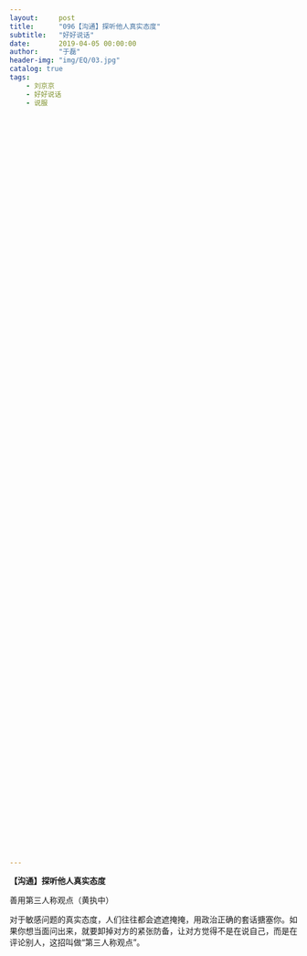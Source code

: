```yaml
---
layout:     post
title:      "096【沟通】探听他人真实态度"
subtitle:   "好好说话"
date:       2019-04-05 00:00:00
author:     "于磊"
header-img: "img/EQ/03.jpg"
catalog: true
tags:
    - 刘京京
    - 好好说话
    - 说服






























































































---
```


**【沟通】探听他人真实态度**

善用第三人称观点（黄执中）



对于敏感问题的真实态度，人们往往都会遮遮掩掩，用政治正确的套话搪塞你。如果你想当面问出来，就要卸掉对方的紧张防备，让对方觉得不是在说自己，而是在评论别人，这招叫做“第三人称观点”。